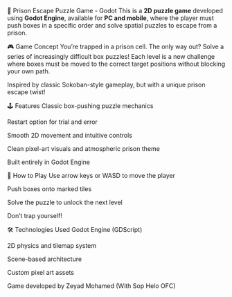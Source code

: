 🧩 Prison Escape Puzzle Game - Godot
This is a **2D puzzle game** developed using **Godot Engine**, available for **PC and mobile**, where the player must push boxes in a specific order and solve spatial puzzles to escape from a prison.

🎮 Game Concept
You’re trapped in a prison cell. The only way out? Solve a series of increasingly difficult box puzzles! Each level is a new challenge where boxes must be moved to the correct target positions without blocking your own path.

Inspired by classic Sokoban-style gameplay, but with a unique prison escape twist!

🕹️ Features
Classic box-pushing puzzle mechanics

Restart option for trial and error

Smooth 2D movement and intuitive controls

Clean pixel-art visuals and atmospheric prison theme

Built entirely in Godot Engine

🚀 How to Play
Use arrow keys or WASD to move the player

Push boxes onto marked tiles

Solve the puzzle to unlock the next level

Don’t trap yourself!

🛠️ Technologies Used
Godot Engine (GDScript)

2D physics and tilemap system

Scene-based architecture

Custom pixel art assets

Game developed by Zeyad Mohamed
(With Sop Helo OFC)
